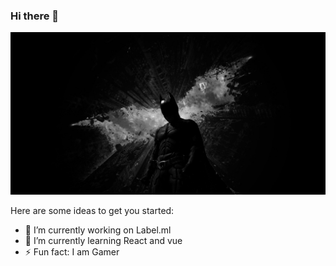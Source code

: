 ### Hi there 👋
![Hi](./images/batman.jpg)

Here are some ideas to get you started:

- 🔭 I’m currently working on Label.ml
- 🌱 I’m currently learning React and vue
- ⚡ Fun fact: I am Gamer


